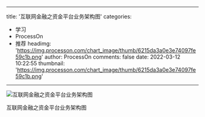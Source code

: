 
---
title: '互联网金融之资金平台业务架构图'
categories: 
 - 学习
 - ProcessOn
 - 推荐
headimg: 'https://img.processon.com/chart_image/thumb/6215da3a0e3e74097fe59c1b.png'
author: ProcessOn
comments: false
date: 2022-03-12 10:22:55
thumbnail: 'https://img.processon.com/chart_image/thumb/6215da3a0e3e74097fe59c1b.png'
---

<div>   
<img class="thumb" alt="互联网金融之资金平台业务架构图" src="https://img.processon.com/chart_image/thumb/6215da3a0e3e74097fe59c1b.png" referrerpolicy="no-referrer">
<p>互联网金融之资金平台业务架构图</p>  
</div>
            
